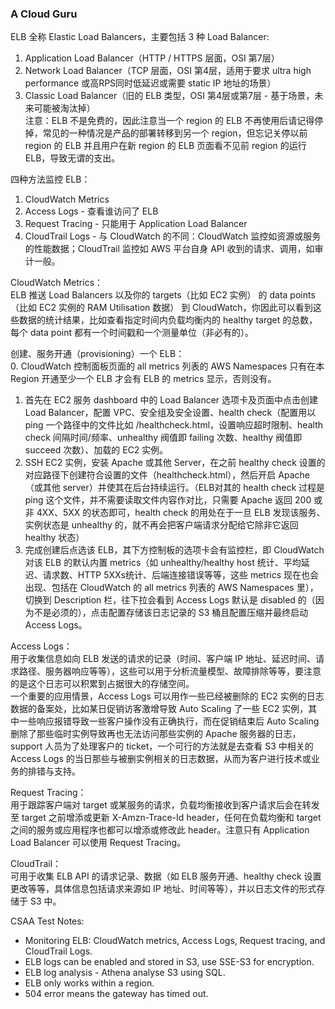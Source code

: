 ### A Cloud Guru
ELB 全称 Elastic Load Balancers，主要包括 3 种 Load Balancer:  
1. Application Load Balancer（HTTP / HTTPS 层面，OSI 第7层）
2. Network Load Balancer（TCP 层面，OSI 第4层，适用于要求 ultra high performance 或高RPS同时低延迟或需要 static IP 地址的场景）
3. Classic Load Balancer（旧的 ELB 类型，OSI 第4层或第7层 - 基于场景，未来可能被淘汰掉）  
注意：ELB 不是免费的，因此注意当一个 region 的 ELB 不再使用后请记得停掉，常见的一种情况是产品的部署转移到另一个 region，但忘记关停以前 region 的 ELB 并且用户在新 region 的 ELB 页面看不见前 region 的运行 ELB，导致无谓的支出。
  
四种方法监控 ELB：  
1. CloudWatch Metrics
2. Access Logs - 查看谁访问了 ELB
3. Request Tracing - 只能用于 Application Load Balancer
4. CloudTrail Logs - 与 CloudWatch 的不同：CloudWatch 监控如资源或服务的性能数据；CloudTrail 监控如 AWS 平台自身 API 收到的请求、调用，如审计一般。  
  
CloudWatch Metrics：  
ELB 推送 Load Balancers 以及你的 targets（比如 EC2 实例） 的 data points（比如 EC2 实例的 RAM Utilisation 数据） 到 CloudWatch，你因此可以看到这些数据的统计结果，比如查看指定时间内负载均衡内的 healthy target 的总数，每个 data point 都有一个时间戳和一个测量单位（非必有的）。  
  
创建、服务开通（provisioning）一个 ELB：  
0. CloudWatch 控制面板页面的 all metrics 列表的 AWS Namespaces 只有在本 Region 开通至少一个 ELB 才会有 ELB 的 metrics 显示，否则没有。
1. 首先在 EC2 服务 dashboard 中的 Load Balancer 选项卡及页面中点击创建 Load Balancer，配置 VPC、安全组及安全设置、health check（配置用以 ping 一个路径中的文件比如 /healthcheck.html，设置响应超时限制、health check 间隔时间/频率、unhealthy 阀值即 failing 次数、healthy 阀值即 succeed 次数）、加载的 EC2 实例。
2. SSH EC2 实例，安装 Apache 或其他 Server，在之前 healthy check 设置的对应路径下创建符合设置的文件（healthcheck.html），然后开启 Apache（或其他 server）并使其在后台持续运行。（ELB对其的 health check 过程是 ping 这个文件，并不需要读取文件内容作对比，只需要 Apache 返回 200 或非 4XX、5XX 的状态即可，health check 的用处在于一旦 ELB 发现该服务、实例状态是 unhealthy 的，就不再会把客户端请求分配给它除非它返回 healthy 状态）
3. 完成创建后点选该 ELB，其下方控制板的选项卡会有监控栏，即 CloudWatch 对该 ELB 的默认内置 metrics（如 unhealthy/healthy host 统计、平均延迟、请求数、HTTP 5XXs统计、后端连接错误等等，这些 metrics 现在也会出现、包括在 CloudWatch 的 all metrics 列表的 AWS Namespaces 里），切换到 Description 栏，往下拉会看到 Access Logs 默认是 disabled 的（因为不是必须的），点击配置存储该日志记录的 S3 桶且配置压缩并最终启动 Access Logs。
  
Access Logs：  
用于收集信息如向 ELB 发送的请求的记录（时间、客户端 IP 地址、延迟时间、请求路径、服务器响应等等），这些可以用于分析流量模型、故障排除等等，要注意的是这个日志可以积累到占据很大的存储空间。  
一个重要的应用情景，Access Logs 可以用作一些已经被删除的 EC2 实例的日志数据的备案处，比如某日促销访客激增导致 Auto Scaling 了一些 EC2 实例，其中一些响应报错导致一些客户操作没有正确执行，而在促销结束后 Auto Scaling 删除了那些临时实例导致再也无法访问那些实例的 Apache 服务器的日志，support 人员为了处理客户的 ticket，一个可行的方法就是去查看 S3 中相关的 Access Logs 的当日那些与被删实例相关的日志数据，从而为客户进行技术或业务的排错与支持。  
  
Request Tracing：  
用于跟踪客户端对 target 或某服务的请求，负载均衡接收到客户请求后会在转发至 target 之前增添或更新 X-Amzn-Trace-Id header，任何在负载均衡和 target 之间的服务或应用程序也都可以增添或修改此 header。注意只有 Application Load Balancer 可以使用 Request Tracing。  
  
CloudTrail：  
可用于收集 ELB API 的请求记录、数据（如 ELB 服务开通、healthy check 设置更改等等，具体信息包括请求来源如 IP 地址、时间等等），并以日志文件的形式存储于 S3 中。
  
  
CSAA Test Notes:  
* Monitoring ELB: CloudWatch metrics, Access Logs, Request tracing, and CloudTrail Logs.
* ELB logs can be enabled and stored in S3, use SSE-S3 for encryption.
* ELB log analysis - Athena analyse S3 using SQL.
* ELB only works within a region.
* 504 error means the gateway has timed out. 